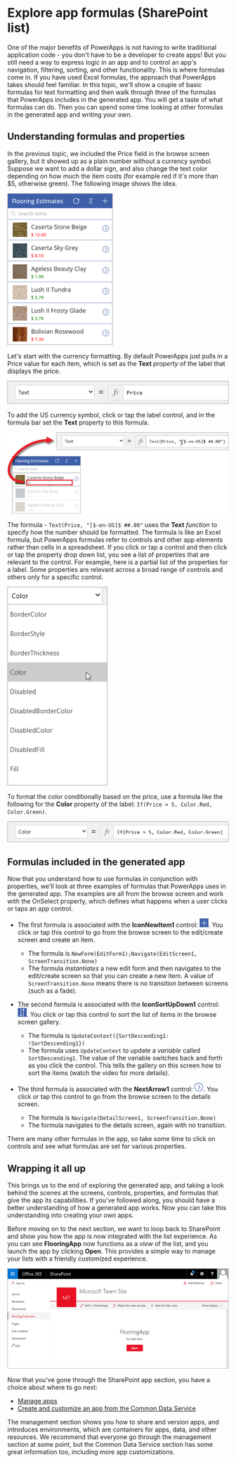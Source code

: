 <properties
   pageTitle="Explore app formulas (SharePoint list) | Microsoft PowerApps"
   description="Use formulas to further customize app behavior"
   services=""
   suite="powerapps"
   documentationCenter="na"
   authors="mgblythe"
   manager="anneta"
   editor=""
   tags=""
   featuredVideoId="9TBA19YU7EA"
   courseDuration="9m"/>

<tags
   ms.service="powerapps"
   ms.devlang="na"
   ms.topic="get-started-article"
   ms.tgt_pltfrm="na"
   ms.workload="na"
   ms.date="12/09/2016"
   ms.author="mblythe"/>

# Explore app formulas (SharePoint list)
One of the major benefits of PowerApps is not having to write traditional application code - you don't have to be a developer to create apps! But you still need a way to express logic in an app and to control an app's navigation, filtering, sorting, and other functionality. This is where formulas come in. If you have used Excel formulas, the approach that PowerApps takes should feel familiar. In this topic, we'll show a couple of basic formulas for text formatting and then walk through three of the formulas that PowerApps includes in the generated app. You will get a taste of what formulas can do. Then you can spend some time looking at other formulas in the generated app and writing your own.


## Understanding formulas and properties
In the previous topic, we included the Price field in the browse screen gallery, but it showed up as a plain number without a currency symbol. Suppose we want to add a dollar sign, and also change the text color depending on how much the item costs (for example red if it's more than $5, otherwise green). The following image shows the idea.

![Text formatting for color and currency](./media/learning-spo-app-explore-formulas/text-formatting.png)

Let's start with the currency formatting. By default PowerApps just pulls in a Price value for each item, which is set as the **Text** _property_ of the label that displays the price.

![Price default formatting](./media/learning-spo-app-explore-formulas/price-default.png)

To add the US currency symbol, click or tap the label control, and in the formula bar set the **Text** property to this formula.

![Price currency formatting](./media/learning-spo-app-explore-formulas/price-formatted.png)

The formula - `Text(Price, "[$-en-US]$ ##.00"` uses the **Text** *function* to specify how the number should be formatted. The formula is like an Excel formula, but PowerApps formulas refer to controls and other app elements rather than cells in a spreadsheet. If you click or tap a control and then click or tap the property drop down list, you see a list of properties that are relevant to the control. For example, here is a partial list of the properties for a label. Some properties are relevant across a broad range of controls and others only for a specific control.

![Setting properties](./media/learning-spo-app-explore-formulas/properties.png)

To format the color conditionally based on the price, use a formula like the following for the **Color** property of the label: `If(Price > 5, Color.Red, Color.Green)`.

![Price color formatting](./media/learning-spo-app-explore-formulas/color-formatted.png)

## Formulas included in the generated app
Now that you understand how to use formulas in conjunction with properties, we'll look at three examples of formulas that PowerApps uses in the generated app. The examples are all from the browse screen and work with the OnSelect property, which defines what happens when a user clicks or taps an app control.

- The first formula is associated with the **IconNewItem1** control: ![New item icon](./media/learning-spo-app-explore-formulas/icon-add-item.png). You click or tap this control to go from the browse screen to the edit/create screen and create an item. 
  - The formula is `NewForm(EditForm1);Navigate(EditScreen1, ScreenTransition.None)`
  - The formula _instantiates_ a new edit form and then navigates to the edit/create screen so that you can create a new item. A value of `ScreenTransition.None` means there is no transition between screens (such as a fade).

- The second formula is associated with the **IconSortUpDown1** control: ![Sort gallery icon](./media/learning-spo-app-explore-formulas/icon-sort.png). You click or tap this control to sort the list of items in the browse screen gallery.
  - The formula is `UpdateContext({SortDescending1: !SortDescending1})`
  - The formula uses `UpdateContext` to update a _variable_ called `SortDescending1`. The value of the variable switches back and forth as you click the control. This tells the gallery on this screen how to sort the items (watch the video for more details). 

- The third formula is associated with the **NextArrow1** control: ![Go to details arrow icon](./media/learning-spo-app-explore-formulas/icon-arrow.png). You click or tap this control to go from the browse screen to the details screen.
  - The formula is `Navigate(DetailScreen1, ScreenTransition.None)`
  - The formula navigates to the details screen, again with no transition.

There are many other formulas in the app, so take some time to click on controls and see what formulas are set for various properties.


## Wrapping it all up
This brings us to the end of exploring the generated app, and taking a look behind the scenes at the screens, controls, properties, and formulas that give the app its capabilities. If you've followed along, you should have a better understanding of how a generated app works. Now you can take this understanding into creating your own apps. 

Before moving on to the next section, we want to loop back to SharePoint and show you how the app is now integrated with the list experience. As you can see **FlooringApp** now functions as a *view* of the list, and you launch the app by clicking **Open**. This provides a simple way to manage your lists with a friendly customized experience.

![App as view of Sharepoint list](./media/learning-spo-app-explore-formulas/list-view.png)

Now that you've gone through the SharePoint app section, you have a choice about where to go next:

- [Manage apps](learning-manage-share-apps.md)
- [Create and customize an app from the Common Data Service](learning-case-app-generate.md)

The management section shows you how to share and version apps, and introduces environments, which are containers for apps, data, and other resources. We recommend that everyone go through the management section at some point, but the Common Data Service section has some great information too, including more app customizations. 